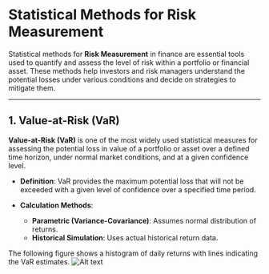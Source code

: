 # Statistical Methods for Risk Measurement

Statistical methods for **Risk Measurement** in finance are essential tools used to quantify and assess the level of risk within a portfolio or financial asset. These methods help investors and risk managers understand the potential losses under various conditions and decide on strategies to mitigate them.

---

## 1. Value-at-Risk (VaR)

**Value-at-Risk (VaR)** is one of the most widely used statistical measures for assessing the potential loss in value of a portfolio or asset over a defined time horizon, under normal market conditions, and at a given confidence level.

- **Definition**: VaR provides the maximum potential loss that will not be exceeded with a given level of confidence over a specified time period.

- **Calculation Methods**:
  - **Parametric (Variance-Covariance)**: Assumes normal distribution of returns.
  - **Historical Simulation**: Uses actual historical return data.


The following figure shows a histogram of daily returns with lines indicating the VaR estimates.
![Alt text](/VaR.png)
